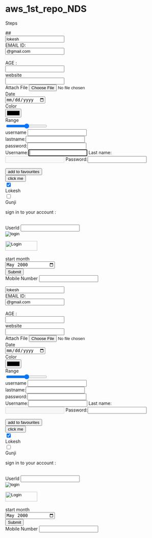 # aws_1st_repo_NDS
Steps
<!DOCTYPE html>
<html lang="en">
<head>
    <meta charset="UTF-8">
    <meta name="viewport" content="width=device-width, initial-scale=1.0">
    <title>Art</title>
    ##
   
   
</head>
<body>
 
 
 <form action="">
<input type="text" value="lokesh"/> <br>
<!-- <input type="input-type" value="element-value"/><br>  -->
<label for="emailid">EMAIL ID:</label>
<br>
<input type="email" name="emailid" id="emailid" value="@gmail.com"> <br> <br>
<label for="age">AGE :</label><br>
<input type="number" name="age" id="age">
<br>
<label for="website">website</label><br>
<input type="url" name="website" id="website"> <br>
<label for="file">Attach File</label>
<input type="file"> <br>
<label for="date">Date</label><br>
<input type="date" name="date" id="date"> <br>
<label for="color">Color</label><br>
<input type="color" name="color" id="color"> <br>
<label for="range">Range</label> <br>
<input type="range" name="range" id="range"><br>
<label for="name">username</label>
<input type="text" id="name"/><br>
lastname:<input type="text"/><br>
password:<input type="password"/><br>
Username:<input type="text" required autofocus/>
Last name: <input type="text" disabled />
Password:<input type="password" required="required" maxlength="12"/><br><br>
<input  type="button" value="add to favourites"/> <br>
<input type="button" value="click me"/><br>
<input type="checkbox" name="lokesh" id="lokesh" checked><br>
<label for="lokesh">Lokesh</label> <br>
<input type="checkbox" name="gunji" id="gunji"><br>
<label for="gunji">Gunji</label><br>
<p>sign in to your account :</p> <br>
<label for="Usder Id">UserId</label>
<input type="text" name="UserId" id="UserId"> <br>
 <input type="image" name="image" id="image" alt="login" src="https://www.firstpost.com/firstcricket/sports-news/world-cup-2023-professor-rohit-sharma-wins-best-fielder-medal-after-india-vs-south-africa-watch-13354142.html"> <br>
 
<input
  id="image"
  type="image"
   width="100"
  height="30"
   alt="Login"
   src="https://raw.githubusercontent.com/mdn/learning-area/master/html/forms/image-type-example/login.png" /> <br>
  <br>
  <label for="start">start month</label><br>
  <input type="month" name="start" id="start" min="1999-05" value="2000-05"><br>
  <input type="submit" name="submit" id="submit"> <br>
  <label for="Mobile Number">Mobile Number</label>
  <input type="text" name="Mobile Number" id="Mobile Number" > <br>
 
 
 
 
</form>
 
 
 
 
 
 
 
 
</body>
</html>



<!DOCTYPE html>
<html lang="en">
<head>
    <meta charset="UTF-8">
    <meta name="viewport" content="width=device-width, initial-scale=1.0">
    <title>Art</title>
   
   
</head>
<body>
 
 
 <form action="">
<input type="text" value="lokesh"/> <br>
<!-- <input type="input-type" value="element-value"/><br>  -->
<label for="emailid">EMAIL ID:</label>
<br>
<input type="email" name="emailid" id="emailid" value="@gmail.com"> <br> <br>
<label for="age">AGE :</label><br>
<input type="number" name="age" id="age">
<br>
<label for="website">website</label><br>
<input type="url" name="website" id="website"> <br>
<label for="file">Attach File</label>
<input type="file"> <br>
<label for="date">Date</label><br>
<input type="date" name="date" id="date"> <br>
<label for="color">Color</label><br>
<input type="color" name="color" id="color"> <br>
<label for="range">Range</label> <br>
<input type="range" name="range" id="range"><br>
<label for="name">username</label>
<input type="text" id="name"/><br>
lastname:<input type="text"/><br>
password:<input type="password"/><br>
Username:<input type="text" required autofocus/>
Last name: <input type="text" disabled />
Password:<input type="password" required="required" maxlength="12"/><br><br>
<input  type="button" value="add to favourites"/> <br>
<input type="button" value="click me"/><br>
<input type="checkbox" name="lokesh" id="lokesh" checked><br>
<label for="lokesh">Lokesh</label> <br>
<input type="checkbox" name="gunji" id="gunji"><br>
<label for="gunji">Gunji</label><br>
<p>sign in to your account :</p> <br>
<label for="Usder Id">UserId</label>
<input type="text" name="UserId" id="UserId"> <br>
 <input type="image" name="image" id="image" alt="login" src="https://www.firstpost.com/firstcricket/sports-news/world-cup-2023-professor-rohit-sharma-wins-best-fielder-medal-after-india-vs-south-africa-watch-13354142.html"> <br>
 
<input
  id="image"
  type="image"
   width="100"
  height="30"
   alt="Login"
   src="https://raw.githubusercontent.com/mdn/learning-area/master/html/forms/image-type-example/login.png" /> <br>
  <br>
  <label for="start">start month</label><br>
  <input type="month" name="start" id="start" min="1999-05" value="2000-05"><br>
  <input type="submit" name="submit" id="submit"> <br>
  <label for="Mobile Number">Mobile Number</label>
  <input type="text" name="Mobile Number" id="Mobile Number" > <br>
 
 
 
 
</form>
 
 
 
 
 
 
 
 
</body>
</html>



